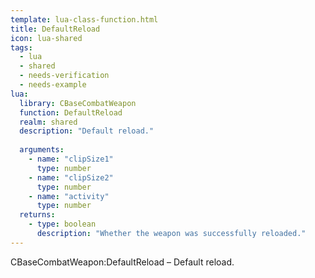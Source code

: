```yaml
---
template: lua-class-function.html
title: DefaultReload
icon: lua-shared
tags:
  - lua
  - shared
  - needs-verification
  - needs-example
lua:
  library: CBaseCombatWeapon
  function: DefaultReload
  realm: shared
  description: "Default reload."
  
  arguments:
    - name: "clipSize1"
      type: number
    - name: "clipSize2"
      type: number
    - name: "activity"
      type: number
  returns:
    - type: boolean
      description: "Whether the weapon was successfully reloaded."
---
```


<div class="lua__search__keywords">
CBaseCombatWeapon:DefaultReload &#x2013; Default reload.
</div>
